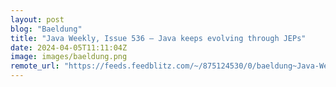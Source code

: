 ```yaml
---
layout: post
blog: "Baeldung"
title: "Java Weekly, Issue 536 – Java keeps evolving through JEPs"
date: 2024-04-05T11:11:04Z
image: images/baeldung.png
remote_url: "https://feeds.feedblitz.com/~/875124530/0/baeldung~Java-Weekly-Issue-Java-keeps-evolving-through-JEPs"
---
```

